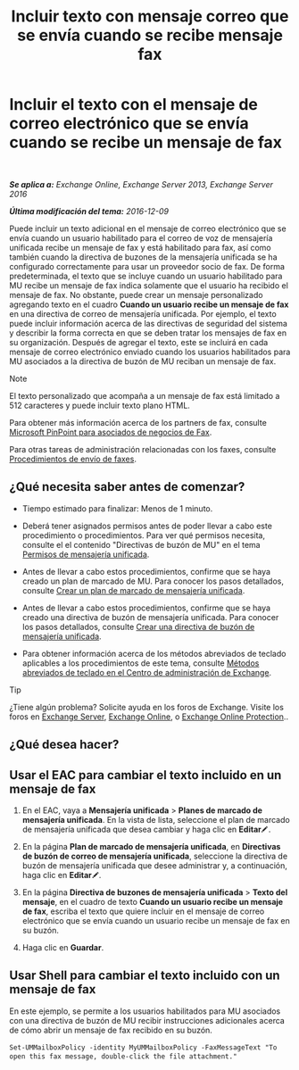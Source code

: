 ﻿---
title: 'Incluir texto con mensaje correo que se envía cuando se recibe mensaje fax'
TOCTitle: Incluir el texto con el mensaje de correo electrónico que se envía cuando se recibe un mensaje de fax
ms:assetid: 48244e58-b7d6-4f0e-bbae-d22bf0fc11ff
ms:mtpsurl: https://technet.microsoft.com/es-es/library/Bb201684(v=EXCHG.150)
ms:contentKeyID: 51406504
ms.date: 05/22/2018
mtps_version: v=EXCHG.150
ms.translationtype: MT
---

# Incluir el texto con el mensaje de correo electrónico que se envía cuando se recibe un mensaje de fax

 

_**Se aplica a:** Exchange Online, Exchange Server 2013, Exchange Server 2016_

_**Última modificación del tema:** 2016-12-09_

Puede incluir un texto adicional en el mensaje de correo electrónico que se envía cuando un usuario habilitado para el correo de voz de mensajería unificada recibe un mensaje de fax y está habilitado para fax, así como también cuando la directiva de buzones de la mensajería unificada se ha configurado correctamente para usar un proveedor socio de fax. De forma predeterminada, el texto que se incluye cuando un usuario habilitado para MU recibe un mensaje de fax indica solamente que el usuario ha recibido el mensaje de fax. No obstante, puede crear un mensaje personalizado agregando texto en el cuadro **Cuando un usuario recibe un mensaje de fax** en una directiva de correo de mensajería unificada. Por ejemplo, el texto puede incluir información acerca de las directivas de seguridad del sistema y describir la forma correcta en que se deben tratar los mensajes de fax en su organización. Después de agregar el texto, este se incluirá en cada mensaje de correo electrónico enviado cuando los usuarios habilitados para MU asociados a la directiva de buzón de MU reciban un mensaje de fax.


> [!NOTE]
> El texto personalizado que acompaña a un mensaje de fax está limitado a 512 caracteres y puede incluir texto plano HTML.



Para obtener más información acerca de los partners de fax, consulte [Microsoft PinPoint para asociados de negocios de Fax](https://go.microsoft.com/fwlink/?linkid=190238).

Para otras tareas de administración relacionadas con los faxes, consulte [Procedimientos de envío de faxes](faxing-procedures-exchange-2013-help.md).

## ¿Qué necesita saber antes de comenzar?

  - Tiempo estimado para finalizar: Menos de 1 minuto.

  - Deberá tener asignados permisos antes de poder llevar a cabo este procedimiento o procedimientos. Para ver qué permisos necesita, consulte el el contenido "Directivas de buzón de MU" en el tema [Permisos de mensajería unificada](unified-messaging-permissions-exchange-2013-help.md).

  - Antes de llevar a cabo estos procedimientos, confirme que se haya creado un plan de marcado de MU. Para conocer los pasos detallados, consulte [Crear un plan de marcado de mensajería unificada](create-a-um-dial-plan-exchange-2013-help.md).

  - Antes de llevar a cabo estos procedimientos, confirme que se haya creado una directiva de buzón de mensajería unificada. Para conocer los pasos detallados, consulte [Crear una directiva de buzón de mensajería unificada](create-a-um-mailbox-policy-exchange-2013-help.md).

  - Para obtener información acerca de los métodos abreviados de teclado aplicables a los procedimientos de este tema, consulte [Métodos abreviados de teclado en el Centro de administración de Exchange](keyboard-shortcuts-in-the-exchange-admin-center-exchange-online-protection-help.md).


> [!TIP]
> ¿Tiene algún problema? Solicite ayuda en los foros de Exchange. Visite los foros en <A href="https://go.microsoft.com/fwlink/p/?linkid=60612">Exchange Server</A>, <A href="https://go.microsoft.com/fwlink/p/?linkid=267542">Exchange Online</A>, o <A href="https://go.microsoft.com/fwlink/p/?linkid=285351">Exchange Online Protection</A>..



## ¿Qué desea hacer?

## Usar el EAC para cambiar el texto incluido en un mensaje de fax

1.  En el EAC, vaya a **Mensajería unificada** \> **Planes de marcado de mensajería unificada**. En la vista de lista, seleccione el plan de marcado de mensajería unificada que desea cambiar y haga clic en **Editar**![Icono Editar](images/Bb124582.6f53ccb2-1f13-4c02-bea0-30690e6ea71d(EXCHG.150).gif "Icono Editar").

2.  En la página **Plan de marcado de mensajería unificada**, en **Directivas de buzón de correo de mensajería unificada**, seleccione la directiva de buzón de mensajería unificada que desee administrar y, a continuación, haga clic en **Editar**![Icono Editar](images/Bb124582.6f53ccb2-1f13-4c02-bea0-30690e6ea71d(EXCHG.150).gif "Icono Editar").

3.  En la página **Directiva de buzones de mensajería unificada** \> **Texto del mensaje**, en el cuadro de texto **Cuando un usuario recibe un mensaje de fax**, escriba el texto que quiere incluir en el mensaje de correo electrónico que se envía cuando un usuario recibe un mensaje de fax en su buzón.

4.  Haga clic en **Guardar**.

## Usar Shell para cambiar el texto incluido con un mensaje de fax

En este ejemplo, se permite a los usuarios habilitados para MU asociados con una directiva de buzón de MU recibir instrucciones adicionales acerca de cómo abrir un mensaje de fax recibido en su buzón.

    Set-UMMailboxPolicy -identity MyUMMailboxPolicy -FaxMessageText "To open this fax message, double-click the file attachment."

